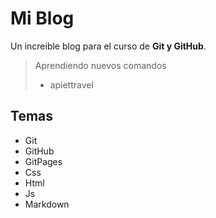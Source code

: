 # Mi Blog

Un increible blog para el curso de **Git y GitHub**.

> Aprendiendo nuevos comandos
> - apiettravel

## Temas

- Git
- GitHub
- GitPages
- Css
- Html
- Js
- Markdown